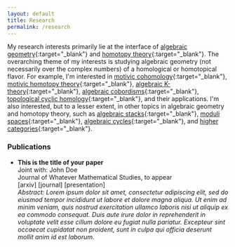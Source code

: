 ```yaml
---
layout: default
title: Research
permalink: /research
---
```


My research interests primarily lie at the interface of [algebraic geometry](https://ncatlab.org/nlab/show/algebraic+geometry){:target="_blank"} and [homotopy theory](https://ncatlab.org/nlab/show/homotopy+theory){:target="_blank"}. The overarching theme of my interests is studying algebraic geometry (not necessarily over the complex numbers) of a homological or homotopical flavor. For example, I'm interested in [motivic cohomology](https://ncatlab.org/nlab/show/motivic+cohomology){:target="_blank"}, [motivic homotopy theory](https://ncatlab.org/nlab/show/motivic+homotopy+theory){:target="_blank"}, [algebraic K-theory](https://ncatlab.org/nlab/show/algebraic+K-theory){:target="_blank"}, [algebraic cobordisms](https://ncatlab.org/nlab/show/algebraic+cobordism){:target="_blank"}, [topological cyclic homology](https://ncatlab.org/nlab/show/topological+cyclic+homology){:target="_blank"}, and their applications. I'm also interested, but to a lesser extent, in other topics in algebraic geometry and homotopy theory, such as [algebraic stacks](https://ncatlab.org/nlab/show/algebraic+stack){:target="_blank"}, [moduli spaces](https://ncatlab.org/nlab/show/moduli+space){:target="_blank"}, [algebraic cycles](https://ncatlab.org/nlab/show/algebraic+cycle){:target="_blank"}, and [higher categories](https://ncatlab.org/nlab/show/higher+category+theory){:target="_blank"}.

### Publications
- **This is the title of your paper**  
Joint with: John Doe  
Journal of Whatever Mathematical Studies, to appear  
[arxiv] [journal] [presentation]  
*Abstract: Lorem ipsum dolor sit amet, consectetur adipiscing elit, sed do eiusmod tempor incididunt ut labore et dolore magna aliqua. Ut enim ad minim veniam, quis nostrud exercitation ullamco laboris nisi ut aliquip ex ea commodo consequat. Duis aute irure dolor in reprehenderit in voluptate velit esse cillum dolore eu fugiat nulla pariatur. Excepteur sint occaecat cupidatat non proident, sunt in culpa qui officia deserunt mollit anim id est laborum.*
